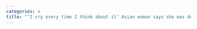 ```yaml
---
categories: a
title: "‘I cry every time I think about it’ Asian woman says she was denied entry to Nevada casino in racial profiling complaint"
---
```

